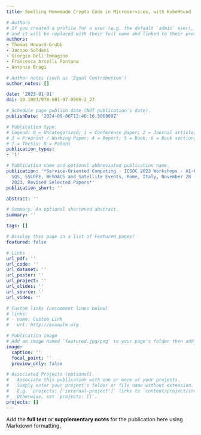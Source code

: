 ```yaml
---
title: Smelling Homemade Crypto Code in Microservices, with KubeHound

# Authors
# If you created a profile for a user (e.g. the default `admin` user), write the username (folder name) here
# and it will be replaced with their full name and linked to their profile.
authors:
- Thomas Howard-Grubb
- Jacopo Soldani
- Giorgio Dell'Immagine
- Francesca Arcelli Fontana
- Antonio Brogi

# Author notes (such as 'Equal Contribution')
author_notes: []

date: '2023-01-01'
doi: 10.1007/978-981-97-0989-2_27

# Schedule page publish date (NOT publication's date).
publishDate: '2024-09-06T13:46:16.506889Z'

# Publication type.
# Legend: 0 = Uncategorized; 1 = Conference paper; 2 = Journal article;
# 3 = Preprint / Working Paper; 4 = Report; 5 = Book; 6 = Book section;
# 7 = Thesis; 8 = Patent
publication_types:
- '1'

# Publication name and optional abbreviated publication name.
publication: '*Service-Oriented Computing - ICSOC 2023 Workshops - AI-PA, ASOCA, SAPD,
  SQS, SSCOPE, WESOACS and Satellite Events, Rome, Italy, November 28 - December 1,
  2023, Revised Selected Papers*'
publication_short: ''

abstract: ''

# Summary. An optional shortened abstract.
summary: ''

tags: []

# Display this page in a list of Featured pages?
featured: false

# Links
url_pdf: ''
url_code: ''
url_dataset: ''
url_poster: ''
url_project: ''
url_slides: ''
url_source: ''
url_video: ''

# Custom links (uncomment lines below)
# links:
# - name: Custom Link
#   url: http://example.org

# Publication image
# Add an image named `featured.jpg/png` to your page's folder then add a caption below.
image:
  caption: ''
  focal_point: ''
  preview_only: false

# Associated Projects (optional).
#   Associate this publication with one or more of your projects.
#   Simply enter your project's folder or file name without extension.
#   E.g. `projects: ['internal-project']` links to `content/project/internal-project/index.md`.
#   Otherwise, set `projects: []`.
projects: []
---
```


Add the **full text** or **supplementary notes** for the publication here using Markdown formatting.
